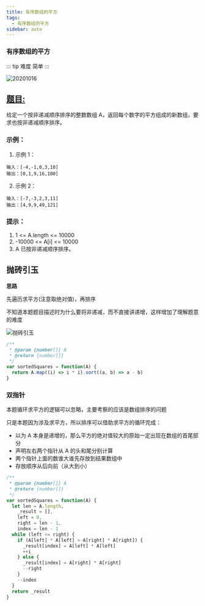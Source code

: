 ```yaml
---
title: 有序数组的平方
tags:
  - 有序数组的平方
sidebar: auto
---
```


### 有序数组的平方

::: tip 难度
简单
:::

![20201016](http://qiniu.gaowenju.com/leecode/banner/20201016.jpg)

## [题目:](https://leetcode-cn.com/problems/squares-of-a-sorted-array/)

给定一个按非递减顺序排序的整数数组 A，返回每个数字的平方组成的新数组，要求也按非递减顺序排序。

### 示例：

1. 示例 1：

```
输入：[-4,-1,0,3,10]
输出：[0,1,9,16,100]
```

2. 示例 2：

```
输入：[-7,-3,2,3,11]
输出：[4,9,9,49,121]
```

### 提示：

1. 1 <= A.length <= 10000
2. -10000 <= A[i] <= 10000
3. A 已按非递减顺序排序。

## 抛砖引玉

**思路**

先遍历求平方(注意取绝对值)，再排序

不知道本题题目描述时为什么要将非递减，而不直接讲递增，这样增加了理解题意的难度

![抛砖引玉](http://qiniu.gaowenju.com/leecode/20201016.png)

```javascript
/**
 * @param {number[]} A
 * @return {number[]}
 */
var sortedSquares = function(A) {
  return A.map((i) => i * i).sort((a, b) => a - b)
}
```

### 双指针

本题循环求平方的逻辑可以忽略，主要考察的应该是数组排序的问题

只是本题因为涉及求平方，所以排序可以借助求平方的循环完成：

- 以为 A 本身是递增的，那么平方的绝对值较大的原始一定出现在数组的首尾部分
- 声明左右两个指针从 A 的头和尾分别计算
- 两个指针上面的数谁大谁先存放到结果数组中
- 存放顺序从后向前（从大到小）

```javascript
/**
 * @param {number[]} A
 * @return {number[]}
 */
var sortedSquares = function(A) {
  let len = A.length,
    _result = [],
    left = 0,
    right = len - 1,
    index = len - 1
  while (left <= right) {
    if (A[left] * A[left] > A[right] * A[right]) {
      _result[index] = A[left] * A[left]
      ++i
    } else {
      _result[index] = A[right] * A[right]
      --right
    }
    --index
  }
  return _result
}
```
